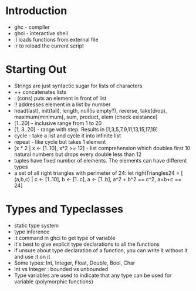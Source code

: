 Introduction
============
- ghc - compiler
- ghci - interactive shell
- :l <scriptname> loads functions from external file
- :r to reload the current script

Starting Out
============
- Strings are just syntactic sugar for lists of characters
- ++ concatenates lists
- : (cons) puts an element in front of list
- !! addresses element in a list by number
- head(last), init(tail), length, null(is empty?), reverse, take(drop), maximum(minimum), sum, product, elem (check existance)
- [1..20] - inclusive range from 1 to 20
- [1, 3..20] - range with step. Results in [1,3,5,7,9,11,13,15,17,19]
- cycle - take a list and cycle it into infinite list
- repeat - like cycle but takes 1 element
- [x * 2 | x <- [1..10], x*2 >= 12] - list comprehension which doubles first 10 natural numbers but drops every double less than 12
- tuples have fixed number of elements. The elements can have different types
- a set of all right triangles with perimeter of 24:
  let rightTriangles24 = [ (a,b,c) | c <- [1..10], b <- [1..c], a <- [1..b], a^2 + b^2 == c^2, a+b+c == 24]

Types and Typeclasses
=====================
- static type system
- type inference
- :t command in ghci to get type of variable
- it's best to give explicit type declarations to all the functions
- if unsure about type declaration of a function, you can write it without it and use :t on it
- Some types: Int, Integer, Float, Double, Bool, Char
- Int vs Integer : bounded vs unbounded
- Type variables are used to indicate that any type can be used for variable (polymorphic functions)
